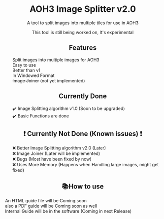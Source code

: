 <h1 style="text-align: center;">AOH3 Image Splitter v2.0</h1>

<p style="text-align: center;">A tool to split images into multiple tiles for use in AOH3</p>
<p style="text-align: center;">This tool is still being worked on, It's experimental</p>



<div>
    <h2 style="text-align: center;">Features</h2>
    <ul>
        Split images into multiple images for AOH3<br>
        Easy to use<br>
        Better than v1<br>
        In Windowed Format<br>
        <s>Image Joiner</s> (not yet implemented)
    </ul>
</div>

<div>
    <h2 style="text-align: center;">Currently Done</h2>
    <ul>
        ✔️ Image Splitting algorithm v1.0 (Soon to be upgraded)<br>
        ✔️ Basic Functions are done<br>
    </ul>
</div>

<div>
    <h2 style="text-align: center;">❗ Currently Not Done (Known issues) ❗</h2>
    <ul>
        ❌ Better Image Splitting algorithm v2.0 (Later)<br>
        ❌ Image Joiner (Later will be implemented) <br>
        ❌ Bugs (Most have been fixed by now)<br>
        ❌ Uses More Memory (Happens when Handling large images, might get fixed)<br>
    </ul>
</div>

<div>  
    <h2 style="text-align: center;">📚How to use</h2>
    An HTML guide file will be Coming soon <br>
    also a PDF guide will be Coming soon as well <br>
    Internal Guide will be in the software (Coming in next Release)
</div>
